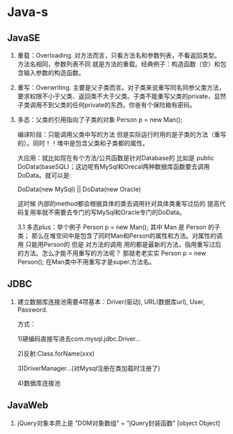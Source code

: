 # Java-s

## JavaSE

1. 重载：Overloading. 
对方法而言，只看方法名和参数列表，不看返回类型。方法名相同，参数列表不同 就是方法的重载。经典例子：构造函数（空）和包含输入参数的构造函数。

2. 重写：Overwriting. 
主要是父子类而言。对子类来说重写同名同参父类方法，要求权限不小于父类、返回类不大于父类。子类不能重写父类的private，显然子类调用不到父类的任何private的东西，你爸有个保险箱有密码。

3. 多态：父类的引用指向了子类的对象 Person p = new Man();

    编译阶段：只能调用父类中写的方法 但是实际运行时用的是子类的方法（重写的）。同时！！堆中是包含父类和子类都的属性。

    大应用：就比如现在有个方法/公共函数是针对Database的 比如是 public DoData(baseSQL)；这边呢有MySql和Orecal两种数据库函数要去调用DoData。就可以是:

    DoData(new MySql) || DoData(new Oracle)

    这时候 内部的method都会根据具体的类去调用针对具体类重写过后的 提高代码复用率就不需要去专门的写MySql和Oracle专门的DoData。
    
    3.1 多态plus：举个例子 Person p = new Man(); 其中 Man 是 Person 的子类；
    那么在堆空间中是包含了同时Man和Person的属性和方法。对属性的调用 只能用Person的 但是 对方法的调用 用的都是最新的方法，指用重写过后的方法。怎么才能不用重写的方法呢？ 那就老老实实      Person p = new Person(); 在Man类中不用重写才是super.方法名。

## JDBC

1. 建立数据库连接池需要4项基本：Driver(驱动), URL(数据库url), User, Password. 

   方式：
   
   1)硬编码直接写进去com.mysql.jdbc.Driver...

   2)反射:Class.forName(xxx)
   
   3)DriverManager...(对Mysql注册在类加载时注册了)
   
   4)数据库连接池

## JavaWeb

1. jQuery对象本质上是 “DOM对象数组” + “jQuery封装函数” [object Object]
